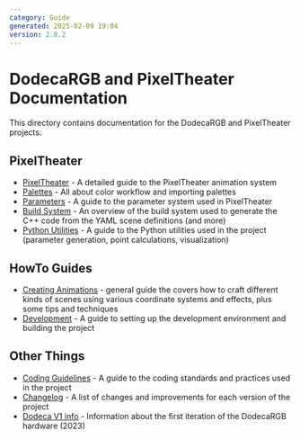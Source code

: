 ```yaml
---
category: Guide
generated: 2025-02-09 19:04
version: 2.8.2
---
```


# DodecaRGB and PixelTheater Documentation

This directory contains documentation for the DodecaRGB and PixelTheater projects.

## PixelTheater

- [PixelTheater](PixelTheater/README.md) - A detailed guide to the PixelTheater animation system
- [Palettes](PixelTheater/Palettes.md) - All about color workflow and importing palettes
- [Parameters](PixelTheater/Parameters.md) - A guide to the parameter system used in PixelTheater
- [Build System](PixelTheater/build-system.md) - An overview of the build system used to generate the C++ code from the YAML scene definitions (and more)
- [Python Utilities](../util/README.md) - A guide to the Python utilities used in the project (parameter generation, point calculations, visualization)

## HowTo Guides

- [Creating Animations](creating_animations.md) - general guide the covers how to craft different kinds of scenes using various coordinate systems and effects, plus some tips and techniques
- [Development](development.md) - A guide to setting up the development environment and building the project

## Other Things

- [Coding Guidelines](coding_guidelines.md) - A guide to the coding standards and practices used in the project
- [Changelog](../Changelog.md) - A list of changes and improvements for each version of the project
- [Dodeca V1 info](Dodeca-V1-info.md) - Information about the first iteration of the DodecaRGB hardware (2023)